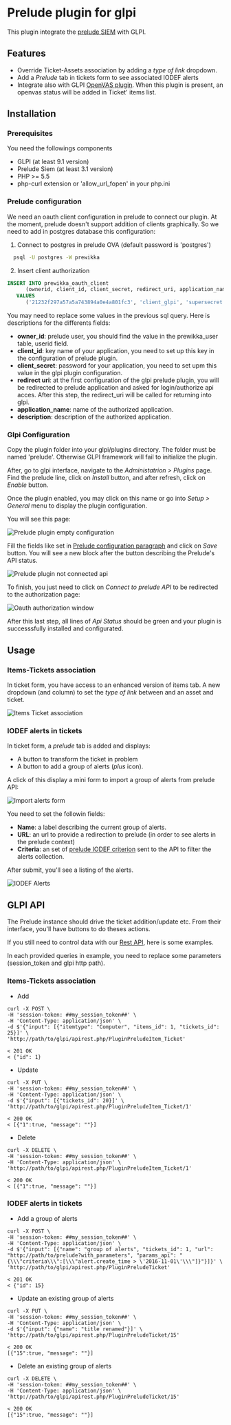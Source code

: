 # Prelude plugin for glpi

This plugin integrate the [prelude SIEM](https://www.prelude-siem.com/) with GLPI.


## Features

* Override Ticket-Assets association by adding a _type of link_ dropdown.
* Add a _Prelude_ tab in tickets form to see associated IODEF alerts
* Integrate also with GLPI [OpenVAS plugin](https://github.com/pluginsGLPI/openvas). When this plugin is present, an openvas status will be added in Ticket' items list.


## Installation

### Prerequisites

You need the followings components
- GLPI (at least 9.1 version)
- Prelude Siem (at least 3.1 version)
- PHP >= 5.5
- php-curl extension or 'allow_url_fopen' in your php.ini

### Prelude configuration

We need an oauth client configuration in prelude to connect our plugin.
At the moment, prelude doesn't support addition of clients graphically.
So we need to add in postgres database this configuration:

1. Connect to postgres in prelude OVA (default password is 'postgres')

```bash
  psql -U postgres -W prewikka
```

2. Insert client authorization

```sql
INSERT INTO prewikka_oauth_client
      (ownerid, client_id, client_secret, redirect_uri, application_name, description)
   VALUES
      ('21232f297a57a5a743894a0e4a801fc3', 'client_glpi', 'supersecret', 'http://path/to/glpi/plugin/prelude/front/config.form.php?connect_api=true', 'glpi', 'glpi oauth');
```

You may need to replace some values in the previous sql query. Here is descriptions for the differents fields:

* **owner_id**: prelude user, you should find the value in the prewikka_user table, userid field.
* **client_id**: key name of your application, you need to set up this key in the configuration of prelude plugin.
* **client_secret**: password for your application, you need to set upm this value in the glpi plugin configuration.
* **redirect uri**: at the first configuration of the glpi prelude plugin, you will be redirected to prelude application and asked for login/authorize api acces. After this step, the redirect_uri will be called for returning into glpi.
* **application_name**: name of the authorized application.
* **description**: description of the authorized application.

### Glpi Configuration

Copy the plugin folder into your glpi/plugins directory.
The folder must be named 'prelude'. Otherwise GLPI framework will fail to initialize the plugin.

After, go to glpi interface, navigate to the _Administatrion > Plugins_ page.
Find the prelude line, click on _Install_ button, and after refresh, click on _Enable_ button. 

Once the plugin enabled, you may click on this name or go into _Setup > General_ menu to display the plugin configuration.

You will see this page:

![Prelude plugin empty configuration](https://raw.githubusercontent.com/pluginsGLPI/prelude/develop/screenshots/config_empty.png)

Fill the fields like set in [Prelude configuration paragraph](#prelude-configuration) and click on _Save_ button.
You will see a new block after the button describing the Prelude's API status. 

![Prelude plugin not connected api](https://raw.githubusercontent.com/pluginsGLPI/prelude/develop/screenshots/config_connect.png)

To finish, you just need to click on _Connect to prelude API_ to be redirected to the authorization page:

![Oauth authorization window](https://raw.githubusercontent.com/pluginsGLPI/prelude/develop/screenshots/prelude_oauth.png)

After this last step, all lines of _Api Status_ should be green and your plugin is successsfully installed and configurated.


## Usage

### Items-Tickets association

In ticket form, you have access to an enhanced version of items tab.
A new dropdown (and column) to set the _type of link_ between and an asset and ticket.

![Items Ticket association ](https://raw.githubusercontent.com/pluginsGLPI/prelude/develop/screenshots/feature_itemticket.png)

### IODEF alerts in tickets

In ticket form, a _prelude_ tab is added and displays:
- A button to transform the ticket in problem
- A button to add a group of alerts (_plus_ icon).

A click of this display a mini form to import a group of alerts from prelude API:

![Import alerts form ](https://raw.githubusercontent.com/pluginsGLPI/prelude/develop/screenshots/feature_addalerts.png)

You need to set the followin fields:
* **Name**: a label describing the current group of alerts.
* **URL**: an url to provide a redirection to prelude (in order to see alerts in the prelude context)
* **Criteria**: an set of [prelude IODEF criterion](https://www.prelude-siem.org/projects/prelude/wiki/IDMEFCriteria) sent to the API to filter the alerts collection.

After submit, you'll see a listing of the alerts.

![IODEF Alerts ](https://raw.githubusercontent.com/pluginsGLPI/prelude/develop/screenshots/feature_alerts.png)


## GLPI API

The Prelude instance should drive the ticket addition/update etc.
From their interface, you'll have buttons to do theses actions.

If you still need to control data with our [Rest API](https://github.com/glpi-project/glpi/blob/master/apirest.md), here is some examples.

In each provided queries in example, you need to replace some parameters (session_token and glpi http path).

### Items-Tickets association

* Add

```
curl -X POST \
-H 'session-token: ##my_session_token##' \
-H 'Content-Type: application/json' \
-d $'{"input": [{"itemtype": "Computer", "items_id": 1, "tickets_id": 25}]' \
'http://path/to/glpi/apirest.php/PluginPreludeItem_Ticket'

< 201 OK
< {"id": 1}
```

* Update

```
curl -X PUT \
-H 'session-token: ##my_session_token##' \
-H 'Content-Type: application/json' \
-d $'{"input": [{"tickets_id": 20}]' \
'http://path/to/glpi/apirest.php/PluginPreludeItem_Ticket/1'

< 200 OK
< [{"1":true, "message": ""}]
```

* Delete

```
curl -X DELETE \
-H 'session-token: ##my_session_token##' \
-H 'Content-Type: application/json' \
'http://path/to/glpi/apirest.php/PluginPreludeItem_Ticket/1'

< 200 OK
< [{"1":true, "message": ""}]
```

### IODEF alerts in tickets

* Add a group of alerts

```
curl -X POST \
-H 'session-token: ##my_session_token##' \
-H 'Content-Type: application/json' \
-d $'{"input": [{"name": "group of alerts", "tickets_id": 1, "url": "http://path/to/prelude?with_parameters", "params_api": "{\\\"criteria\\\":[\\\"alert.create_time > \'2016-11-01\'\\\"]}"}]}' \
'http://path/to/glpi/apirest.php/PluginPreludeTicket'

< 201 OK
< {"id": 15}
```

* Update an existing group of alerts

```
curl -X PUT \
-H 'session-token: ##my_session_token##' \
-H 'Content-Type: application/json' \
-d $'{"input": {"name": "title renamed"}]' \
'http://path/to/glpi/apirest.php/PluginPreludeTicket/15'

< 200 OK
[{"15":true, "message": ""}]
```

* Delete an existing group of alerts

```
curl -X DELETE \
-H 'session-token: ##my_session_token##' \
-H 'Content-Type: application/json' \
'http://path/to/glpi/apirest.php/PluginPreludeTicket/15'

< 200 OK
[{"15":true, "message": ""}]
```